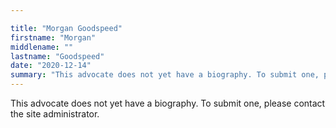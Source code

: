 ```yaml
---

title: "Morgan Goodspeed"
firstname: "Morgan"
middlename: ""
lastname: "Goodspeed"
date: "2020-12-14"
summary: "This advocate does not yet have a biography. To submit one, please contact the site administrator."
---
```

This advocate does not yet have a biography. To submit one, please contact the site administrator.

